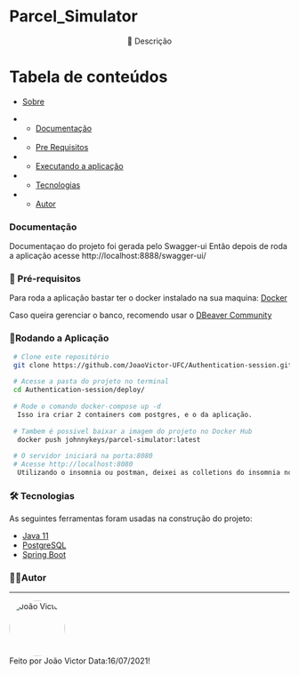 # 


 <h1> Parcel_Simulator </h1>
 <p id="sobre" align="center">
📱 Descrição   <!-- Uma aplicação que faz um compra e parcela com juros usando a api do Banco do Brasil para a taxa Selic -->

Tabela de conteúdos 
================= 
<!--ts-->
 * [Sobre](#sobre) 
  
 *  * [Documentação](#documentacao)
 *  * [Pre Requisitos](#pre-requisitos)
 *  * [Executando a aplicação](#rodando)
 *  * [Tecnologias](#tecnologias)
 *  * [Autor](#autor)
 <!--te-->

### Documentação<a id="documentacao"></a>
 
 Documentaçao do projeto foi gerada pelo Swagger-ui
 Então depois de roda a aplicação acesse http://localhost:8888/swagger-ui/
 
### 🛒 Pré-requisitos<a id="pre-requisitos"></a>

  Para roda a aplicação bastar ter o docker instalado na sua maquina:
 [Docker](https://www.docker.com/)
 
 Caso queira gerenciar o banco, recomendo usar o [DBeaver Community](https://dbeaver.io/)
 
   ### 📀Rodando a Aplicação<a id="rodando"></a>
   
````bash 
 # Clone este repositório
 git clone https://github.com/JoaoVictor-UFC/Authentication-session.git
 
 # Acesse a pasta do projeto no terminal
 cd Authentication-session/deploy/
 
 # Rode o comando docker-compose up -d
  Isso ira criar 2 containers com postgres, e o da aplicação.
  
 # Tambem é possivel baixar a imagem do projeto no Docker Hub
  docker push johnnykeys/parcel-simulator:latest
 
 # O servidor iniciará na porta:8080
 # Acesse http://localhost:8080
  Utilizando o insomnia ou postman, deixei as colletions do insomnia no repositorio!
 ````
 
### 🛠 Tecnologias<a id="tecnologias"></a>
 As seguintes ferramentas foram usadas na construção do projeto:
 
  - [Java 11](https://www.oracle.com/br/java/technologies/javase/javase-jdk11-downloads.html) 
  - [PostgreSQL](https://www.postgresql.org/)
  - [Spring Boot](https://spring.io/projects/spring-boot)

### 👨‍💻Autor <a id="autor"> </a>

---
<a href="https://github.com/JoaoVictor-UFC" style="text-decoration: none;">
<img style="border-radius: 50%;" src="https://avatars.githubusercontent.com/u/56576465?v=4" width="100px;"  alt="João Victor"/>

<br />
<span> Feito por João Victor 
  Data:16/07/2021! </span> 
</a> 
